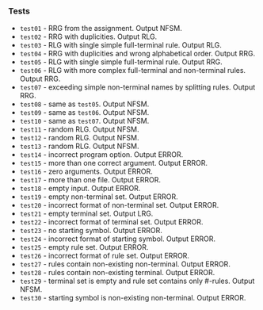 ### Tests
- ```test01``` - RRG from the assignment. Output NFSM.
- ```test02``` - RRG with duplicities. Output RLG.
- ```test03``` - RLG with single simple full-terminal rule. Output RLG.
- ```test04``` - RRG with duplicities and wrong alphabetical order. Output RRG.
- ```test05``` - RLG with single simple full-terminal rule. Output RRG.
- ```test06``` - RLG with more complex full-terminal and non-terminal rules. Output RRG.
- ```test07``` - exceeding simple non-terminal names by splitting rules. Output RRG.
- ```test08``` - same as ```test05```. Output NFSM.
- ```test09``` - same as ```test06```. Output NFSM.
- ```test10``` - same as ```test07```. Output NFSM.
- ```test11``` - random RLG. Output NFSM.
- ```test12``` - random RLG. Output NFSM.
- ```test13``` - random RLG. Output NFSM.
- ```test14``` - incorrect program option. Output ERROR.
- ```test15``` - more than one correct argument. Output ERROR.
- ```test16``` - zero arguments. Output ERROR.
- ```test17``` - more than one file. Output ERROR.
- ```test18``` - empty input. Output ERROR.
- ```test19``` - empty non-terminal set. Output ERROR.
- ```test20``` - incorrect format of non-terminal set. Output ERROR.
- ```test21``` - empty terminal set. Output LRG.
- ```test22``` - incorrect format of terminal set. Output ERROR.
- ```test23``` - no starting symbol. Output ERROR.
- ```test24``` - incorrect format of starting symbol. Output ERROR.
- ```test25``` - empty rule set. Output ERROR.
- ```test26``` - incorrect format of rule set. Output ERROR.
- ```test27``` - rules contain non-existing non-terminal. Output ERROR.
- ```test28``` - rules contain non-existing terminal. Output ERROR.
- ```test29``` - terminal set is empty and rule set contains only #-rules. Output NFSM.
- ```test30``` - starting symbol is non-existing non-terminal. Output ERROR.
